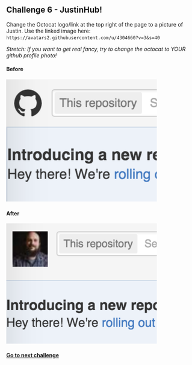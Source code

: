 ## Challenge 6 - JustinHub!
Change the Octocat logo/link at the top right of the page to a picture of Justin.  Use the linked image here:
 `https://avatars2.githubusercontent.com/u/4304660?v=3&s=40`

*Stretch: If you want to get real fancy, try to change the octocat to YOUR github profile photo!*  

#### Before
<img src="img/6a.png" width=400px>

<br>

#### After
<img src="img/6b.png" width=400px>

#### [Go to next challenge](challenge-7.md)
